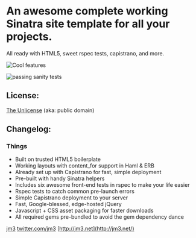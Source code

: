 #  An awesome complete working Sinatra site template for all your projects.

All ready with HTML5, sweet rspec tests, capistrano, and more.

![Cool features](https://img.skitch.com/20110311-n4371d2htgfs9pte7fr5p9djbd.png)

![passing sanity tests](https://img.skitch.com/20110311-xcts587hit4upry1hm8ybh3wgw.png)

## License:

[The Unlicense](http://unlicense.org) (aka: public domain) 

## Changelog:

### Things
* Built on trusted HTML5 boilerplate
* Working layouts with content_for support in Haml & ERB
* Already set up with Capistrano for fast, simple deployment
* Pre-built with handy Sinatra helpers
* Includes six awesome front-end tests in rspec to make your life easier
* Rspec tests to catch common pre-launch errors
* Simple Capistrano deployment to your server
* Fast, Google-blessed, edge-hosted jQuery
* Javascript + CSS asset packaging for faster downloads
* All required gems pre-bundled to avoid the gem dependency dance

[jm3](http://jm3.net/) [twitter.com/jm3](http://twitter.com/jm3) [http://jm3.net](http://jm3.net/)
